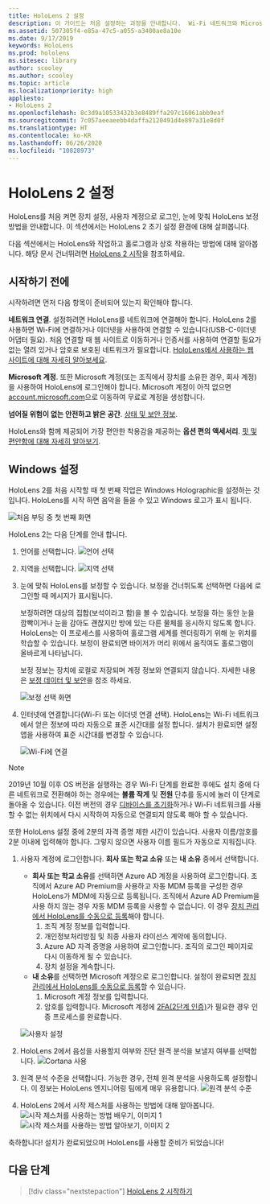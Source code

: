 ```yaml
---
title: HoloLens 2 설정
description: 이 가이드는 처음 설정하는 과정을 안내합니다.  Wi-Fi 네트워크와 Microsoft(MSA) 또는 AAD(Azure Active Directory) 계정이 필요합니다.
ms.assetid: 507305f4-e85a-47c5-a055-a3400ae8a10e
ms.date: 9/17/2019
keywords: HoloLens
ms.prod: hololens
ms.sitesec: library
author: scooley
ms.author: scooley
ms.topic: article
ms.localizationpriority: high
appliesto:
- HoloLens 2
ms.openlocfilehash: 8c3d9a10533432b3e8489ffa297c16061abb9eaf
ms.sourcegitcommit: 7c057aeeaeebb4daffa2120491d4e897a31e8d0f
ms.translationtype: HT
ms.contentlocale: ko-KR
ms.lasthandoff: 06/26/2020
ms.locfileid: "10828973"
---
```

# HoloLens 2 설정

HoloLens를 처음 켜면 장치 설정, 사용자 계정으로 로그인, 눈에 맞춰 HoloLens 보정 방법을 안내합니다.  이 섹션에서는 HoloLens 2 초기 설정 환경에 대해 살펴봅니다.

다음 섹션에서는 HoloLens와 작업하고 홀로그램과 상호 작용하는 방법에 대해 알아봅니다. 해당 문서 건너뛰려면 [HoloLens 2 시작](hololens2-basic-usage.md)을 참조하세요.

## 시작하기 전에

시작하려면 먼저 다음 항목이 준비되어 있는지 확인해야 합니다.

**네트워크 연결**. 설정하려면 HoloLens를 네트워크에 연결해야 합니다. HoloLens 2를 사용하면 Wi-Fi에 연결하거나 이더넷을 사용하여 연결할 수 있습니다(USB-C-이더넷 어댑터 필요). 처음 연결할 때 웹 사이트로 이동하거나 인증서를 사용하여 연결할 필요가 없는 열려 있거나 암호로 보호된 네트워크가 필요합니다. [HoloLens에서 사용하는 웹 사이트에 대해 자세히 알아보세요](hololens-offline.md).

**Microsoft 계정**. 또한 Microsoft 계정(또는 조직에서 장치를 소유한 경우, 회사 계정)을 사용하여 HoloLens에 로그인해야 합니다. Microsoft 계정이 아직 없으면 [account.microsoft.com](https://account.microsoft.com)으로 이동하여 무료로 계정을 생성합니다.

**넘어질 위험이 없는 안전하고 밝은 공간**. [상태 및 보안 정보](https://go.microsoft.com/fwlink/p/?LinkId=746661).

HoloLens와 함께 제공되어 가장 편안한 착용감을 제공하는 **옵션 편의 액세서리**. [핏 및 편안함에 대해 자세히 알아보기](hololens2-setup.md#adjust-fit).

## Windows 설정

HoloLens 2를 처음 시작할 때 첫 번째 작업은 Windows Holographic을 설정하는 것입니다.  HoloLens를 시작 하면 음악을 들을 수 있고 Windows 로고가 표시 됩니다.

![처음 부팅 중 첫 번째 화면](images/01-magic-moment.png)

HoloLens 2는 다음 단계를 안내 합니다.

1. 언어를 선택합니다.
    ![언어 선택](images/04-language.png)

1. 지역을 선택합니다.
    ![지역 선택](images/05-region.png)

1. 눈에 맞춰 HoloLens를 보정할 수 있습니다.  보정을 건너뛰도록 선택하면 다음에 로그인할 때 메시지가 표시됩니다.

    보정하려면 대상의 집합(보석이라고 함)을 볼 수 있습니다. 보정을 하는 동안 눈을 깜빡이거나 눈을 감아도 괜찮지만 방에 있는 다른 물체를 응시하지 않도록 합니다. HoloLens는 이 프로세스를 사용하여 홀로그램 세계를 렌더링하기 위해 눈 위치를 학습할 수 있습니다. 보정이 완료되면 바이저가 머리 위에서 움직여도 홀로그램이 올바르게 나타납니다.

    보정 정보는 장치에 로컬로 저장되며 계정 정보와 연결되지 않습니다. 자세한 내용은 [보정 데이터 및 보안](hololens-calibration.md#calibration-data-and-security)을 참조 하세요.

    ![보정 선택 화면](images/06-et-corners.png)

1. 인터넷에 연결합니다(Wi-Fi 또는 이더넷 연결 선택).
     HoloLens는 Wi-Fi 네트워크에서 얻은 정보에 따라 자동으로 표준 시간대를 설정 합니다. 설치가 완료되면 설정 앱을 사용하여 표준 시간대를 변경할 수 있습니다.

    ![Wi-Fi에 연결](images/11-network.png)
> [!NOTE] 
> 2019년 10월 이후 OS 버전을 실행하는 경우 Wi-Fi 단계를 완료한 후에도 설치 중에 다른 네트워크로 전환해야 하는 경우에는 **볼륨 작게** 및 **전원** 단추를 동시에 눌러 이 단계로 돌아올 수 있습니다. 이전 버전의 경우 [디바이스를 초기화](hololens-recovery.md)하거나 Wi-Fi 네트워크를 사용할 수 없는 위치에서 다시 시작하여 자동으로 연결되지 않도록 해야 할 수 있습니다.
> 
> 또한 HoloLens 설정 중에 2분의 자격 증명 제한 시간이 있습니다. 사용자 이름/암호를 2분 이내에 입력해야 합니다. 그렇지 않으면 사용자 이름 필드가 자동으로 지워집니다.

1. 사용자 계정에 로그인합니다. **회사 또는 학교 소유** 또는 **내 소유** 중에서 선택합니다.
    - **회사 또는 학교 소유**를 선택하면 Azure AD 계정을 사용하여 로그인합니다. 조직에서 Azure AD Premium을 사용하고 자동 MDM 등록을 구성한 경우 HoloLens가 MDM에 자동으로 등록됩니다. 조직에서 Azure AD Premium을 사용 하지 않는 경우 자동 MDM 등록을 사용할 수 없습니다. 이 경우 [장치 관리에서 HoloLens를 수동으로 등록](hololens-enroll-mdm.md#enroll-through-settings-app)해야 합니다.
        1. 조직 계정 정보를 입력합니다.
        1. 개인정보처리방침 및 최종 사용자 라이선스 계약에 동의합니다.
        1. Azure AD 자격 증명을 사용하여 로그인합니다. 조직의 로그인 페이지로 다시 이동하게 될 수 있습니다.
        1. 장치 설정을 계속합니다.
    - **내 소유**를 선택하면 Microsoft 계정으로 로그인합니다. 설정이 완료되면 [장치 관리에서 HoloLens를 수동으로 등록](hololens-enroll-mdm.md#enroll-through-settings-app)할 수 있습니다.
        1. Microsoft 계정 정보를 입력합니다.
        2. 암호를 입력합니다. Microsoft 계정에 [2FA(2단계 인증)](https://blogs.technet.microsoft.com/microsoft_blog/2013/04/17/microsoft-account-gets-more-secure/)가 필요한 경우 인증 프로세스를 완료합니다.

    ![사용자 설정](images/13-device-owner.png)

1. HoloLens 2에서 음성을 사용할지 여부와 진단 원격 분석을 보낼지 여부를 선택합니다.
    ![Cortana 사용](images/22-do-more-with-voice.png)

1. 원격 분석 수준을 선택합니다. 가능한 경우, 전체 원격 분석을 사용하도록 설정합니다. 이 정보는 HoloLens 엔지니어링 팀에게 매우 유용합니다.
     ![원격 분석 수준](images/24-telemetry.png)

1. HoloLens 2에서 시작 제스처를 사용하는 방법에 대해 알아봅니다.
     ![시작 제스처를 사용하는 방법 배우기, 이미지 1](images/26-01-startmenu-learning.png) ![시작 제스처를 사용하는 방법 알아보기, 이미지 2](images/26-02-startmenu-learning.png)

축하합니다!  설치가 완료되었으며 HoloLens를 사용할 준비가 되었습니다!

## 다음 단계

> [!div class="nextstepaction"]
> [HoloLens 2 시작하기](hololens2-basic-usage.md)
